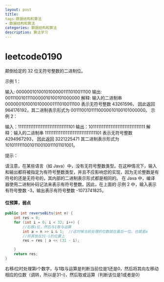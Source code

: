 ```yaml
---
layout: post
title: 
tags:数据结构和算法
- 数据结构和算法
categories: 数据结构和算法
description: 算法学习
---
```

# leetcode0190

颠倒给定的 32 位无符号整数的二进制位。

 

示例 1：

输入: 00000010100101000001111010011100
输出: 00111001011110000010100101000000
解释: 输入的二进制串 00000010100101000001111010011100 表示无符号整数 43261596，
      因此返回 964176192，其二进制表示形式为 00111001011110000010100101000000。
示例 2：

输入：11111111111111111111111111111101
输出：10111111111111111111111111111111
解释：输入的二进制串 11111111111111111111111111111101 表示无符号整数 4294967293，
      因此返回 3221225471 其二进制表示形式为 10101111110010110010011101101001。


提示：

请注意，在某些语言（如 Java）中，没有无符号整数类型。在这种情况下，输入和输出都将被指定为有符号整数类型，并且不应影响您的实现，因为无论整数是有符号的还是无符号的，其内部的二进制表示形式都是相同的。
在 Java 中，编译器使用二进制补码记法来表示有符号整数。因此，在上面的 示例 2 中，输入表示有符号整数 -3，输出表示有符号整数 -1073741825。

#### 位预算，弱点

```java
public int reverseBits(int n) {
    int res = 0;
    for (int i = 0; i < 32; i++) {
        //右移i位，然后与1取与运算
        int a = n >> i & 1;  //这时候当前处理的位数就在最后一位，也就是a
        //将其放在31-i的位置上
        res = res | a << (31 - i);

    }
    return res;
}
```

右移i位时处理第i个数字，与1取与运算是判断当前位是1还是0，然后将其向左移动相应的位数（调转，所以是31-i)，然后取或运算（判断该位是1或者是0）